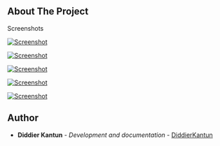 

<!-- ABOUT THE PROJECT -->
## About The Project

Screenshots

[![Screenshot](https://github.com/DiddierKQ/flutter_multipage_activity/blob/master/assets/screenshots/Capture1.JPG)](https://github.com/DiddierKQ/flutter_multipage_activity/blob/master/assets/screenshots/Capture1.JPG)

[![Screenshot](https://github.com/DiddierKQ/flutter_multipage_activity/blob/master/assets/screenshots/Capture2.JPG)](https://github.com/DiddierKQ/flutter_multipage_activity/blob/master/assets/screenshots/Capture2.JPG)

[![Screenshot](https://github.com/DiddierKQ/flutter_multipage_activity/blob/master/assets/screenshots/Capture3.JPG)](https://github.com/DiddierKQ/flutter_multipage_activity/blob/master/assets/screenshots/Capture3.JPG)

[![Screenshot](https://github.com/DiddierKQ/flutter_multipage_activity/blob/master/assets/screenshots/Capture4.JPG)](https://github.com/DiddierKQ/flutter_multipage_activity/blob/master/assets/screenshots/Capture4.JPG)

[![Screenshot](https://github.com/DiddierKQ/flutter_multipage_activity/blob/master/assets/screenshots/Capture5.JPG)](https://github.com/DiddierKQ/flutter_multipage_activity/blob/master/assets/screenshots/Capture5.JPG)

<!-- AUTHOR -->
## Author

* **Diddier Kantun** - *Development and documentation* - [DiddierKantun](https://github.com/DiddierKQ)
